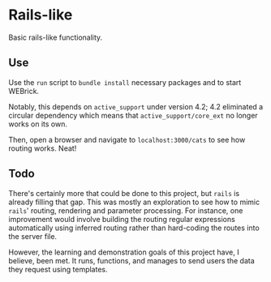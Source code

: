 # Rails-like

Basic rails-like functionality.

## Use
Use the `run` script to `bundle install` necessary packages and to start WEBrick.

Notably, this depends on `active_support` under version 4.2; 4.2 eliminated a circular dependency which means that `active_support/core_ext` no longer works on its own.

Then, open a browser and navigate to `localhost:3000/cats` to see how routing works. Neat!

## Todo
There's certainly more that could be done to this project, but `rails` is already filling that gap. This was mostly an exploration to see how to mimic `rails`' routing, rendering and parameter processing. For instance, one improvement would involve building the routing regular expressions automatically using inferred routing rather than hard-coding the routes into the server file.

However, the learning and demonstration goals of this project have, I believe, been met. It runs, functions, and manages to send users the data they request using templates.
